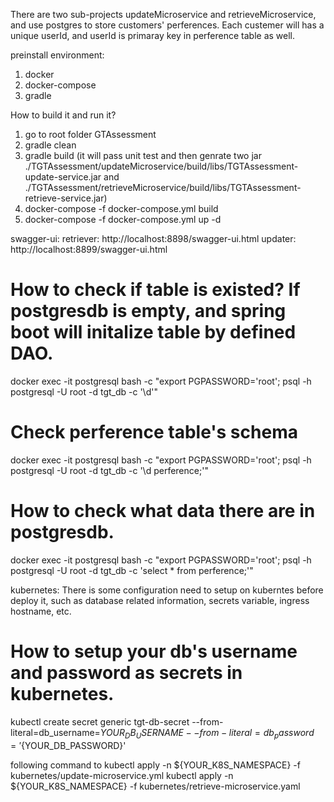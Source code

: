 There are two sub-projects updateMicroservice and retrieveMicroservice, and use postgres to store customers' perferences. Each custemer will has a unique userId, and userId is primaray key in perference table as well.

preinstall environment:
1. docker
2. docker-compose
3. gradle

How to build it and run it?
1. go to root folder GTAssessment
2. gradle clean
3. gradle build
   (it will pass unit test and then genrate two jar ./TGTAssessment/updateMicroservice/build/libs/TGTAssessment-update-service.jar and ./TGTAssessment/retrieveMicroservice/build/libs/TGTAssessment-retrieve-service.jar)
4. docker-compose -f docker-compose.yml build
5. docker-compose -f docker-compose.yml up -d

swagger-ui:
retriever: http://localhost:8898/swagger-ui.html
updater: http://localhost:8899/swagger-ui.html

# How to check if table is existed? If postgresdb is empty, and spring boot will initalize table by defined DAO.
docker exec -it postgresql bash -c "export PGPASSWORD='root'; psql -h postgresql -U root -d tgt_db -c '\d'"
# Check perference table's schema
docker exec -it postgresql bash -c "export PGPASSWORD='root'; psql -h postgresql -U root -d tgt_db -c '\d perference;'"
# How to check what data there are in postgresdb.
docker exec -it postgresql bash -c "export PGPASSWORD='root'; psql -h postgresql -U root -d tgt_db -c 'select * from perference;'"


kubernetes:
There is some configuration need to setup on kuberntes before deploy it, such as database related information, secrets variable, ingress hostname, etc.
# How to setup your db's username and password as secrets in kubernetes.
kubectl create secret generic tgt-db-secret --from-literal=db_username=${YOUR_DB_USERNAME} --from-literal=db_password='${YOUR_DB_PASSWORD}'

following command to 
kubectl apply -n ${YOUR_K8S_NAMESPACE} -f kubernetes/update-microservice.yml
kubectl apply -n ${YOUR_K8S_NAMESPACE} -f kubernetes/retrieve-microservice.yaml